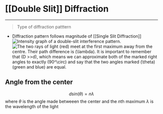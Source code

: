 # [[Double Slit]] Diffraction
---
> Type of diffraction patttern
- Diffraction pattern follows magnitude of [[Single Slit Diffraction]]
![Intensity graph of a double-slit interference pattern.](https://kognity-prod.imgix.net/media/edusys_2/content_uploads/9.3.2-fig4.af77fc90f90331cda1db.png?w=1611&h=735&auto=compress)
![The two rays of light (red) meet at the first maximum away from the centre. Their path difference is \(\lambda\). It is important to remember that \(D >>d\), which means we can approximate both of the marked right angles to exactly \(90^\circ\) and say that the two angles marked \(\theta\) (green and blue) are equal.](https://kognity-prod.imgix.net/media/edusys_2/content_uploads/9.3.2.5.555411e645b4ce01162e.png?w=1611&h=735&auto=compress)
## Angle from the center

$$dsin(\theta)=n\lambda$$
where $\theta$ is the angle made betweeen the center and the $n$th maximum
$\lambda$ is the wavelength of the light